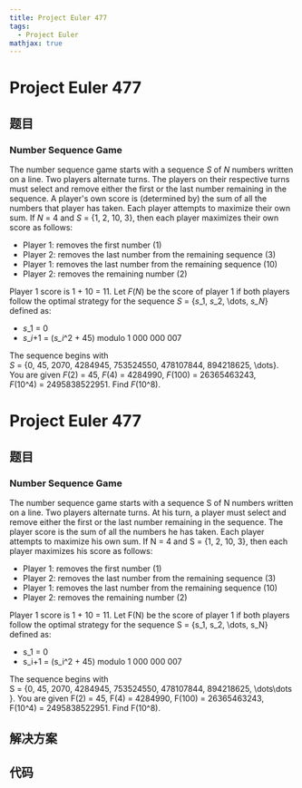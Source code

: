 ```yaml
---
title: Project Euler 477
tags:
  - Project Euler
mathjax: true
---
```

<escape><!-- more --></escape>
    
# Project Euler 477
## 题目
### Number Sequence Game

The number sequence game starts with a sequence <var>S</var> of <var>N</var> numbers written on a line.
Two players alternate turns. The players on their respective turns must select and remove either the first or the last number remaining in the sequence.
A player's own score is (determined by) the sum of all the numbers that player has taken. Each player attempts to maximize their own sum.
If <var>N</var> = 4 and <var>S</var> = {1, 2, 10, 3}, then each player maximizes their own score as follows:
<ul><li>Player 1: removes the first number (1)</li>
<li>Player 2: removes the last number from the remaining sequence (3)</li>
<li>Player 1: removes the last number from the remaining sequence (10)</li>
<li>Player 2: removes the remaining number (2)</li>
</ul>Player 1 score is 1 + 10 = 11.
Let <var>F</var>(<var>N</var>) be the score of player 1 if both players follow the optimal strategy for the sequence <var>S</var> = {<var>s</var>_1, <var>s</var>_2, \dots, <var>s_N</var>} defined as:
<ul><li><var>s</var>_1 = 0</li>
<li><var>s</var>_<var>i</var>+1 = (<var>s_i</var>^2 + 45) modulo 1 000 000 007</li>
</ul>The sequence begins with <var>S</var> = {0, 45, 2070, 4284945, 753524550, 478107844, 894218625, \dots}.
You are given <var>F</var>(2) = 45, <var>F</var>(4) = 4284990, <var>F</var>(100) = 26365463243, <var>F</var>(10^4) = 2495838522951.
Find <var>F</var>(10^8).


# Project Euler 477
## 题目
### Number Sequence Game

The number sequence game starts with a sequence S of N numbers written on a line.
Two players alternate turns. At his turn, a player must select and remove either the first or the last number remaining in the sequence.
The player score is the sum of all the numbers he has taken. Each player attempts to maximize his own sum.
If N = 4 and S = {1, 2, 10, 3}, then each player maximizes his score as follows:
<ul>
<li>Player 1: removes the first number (1)</li>
<li>Player 2: removes the last number from the remaining sequence (3)</li>
<li>Player 1: removes the last number from the remaining sequence (10)</li>
<li>Player 2: removes the remaining number (2)</li>
</ul>
Player 1 score is 1 + 10 = 11.
Let F(N) be the score of player 1 if both players follow the optimal strategy for the sequence S = {s_1, s_2,&nbsp;\dots,&nbsp;s_N} defined as:
<ul>
<li>s_1 = 0</li>
<li>s_i+1 = (s_i^2 + 45) modulo 1 000 000 007</li>
</ul>
The sequence begins with S&nbsp;=&nbsp;{0,&nbsp;45,&nbsp;2070,&nbsp;4284945,&nbsp;753524550,&nbsp;478107844,&nbsp;894218625,&nbsp;\dots\dots}.
You are given F(2)&nbsp;=&nbsp;45, F(4)&nbsp;=&nbsp;4284990, F(100)&nbsp;=&nbsp;26365463243, F(10^4)&nbsp;=&nbsp;2495838522951.
Find F(10^8).


## 解决方案


## 代码


